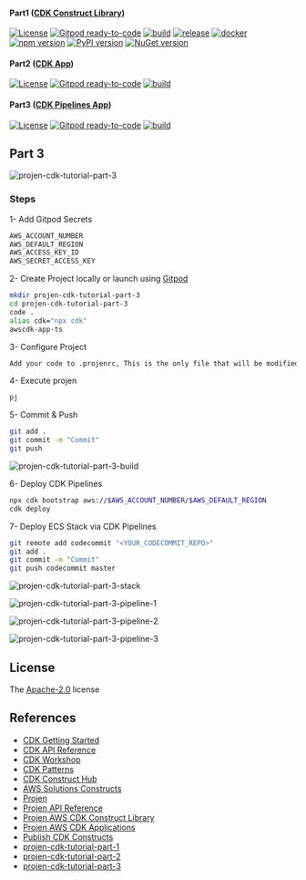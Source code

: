 #### Part1 ([CDK Construct Library])
[![License](https://img.shields.io/badge/License-Apache%202.0-yellowgreen.svg)](https://opensource.org/licenses/Apache-2.0)
[![Gitpod ready-to-code](https://img.shields.io/badge/Gitpod-ready--to--code-blue?logo=gitpod)](https://gitpod.io/#https://github.com/AymanZahran/projen-cdk-tutorial-part-1)
[![build](https://github.com/AymanZahran/projen-cdk-tutorial-part-1/actions/workflows/build.yml/badge.svg)](https://github.com/AymanZahran/projen-cdk-tutorial-part-1/actions/workflows/build.yml)
[![release](https://github.com/AymanZahran/projen-cdk-tutorial-part-1/actions/workflows/release.yml/badge.svg)](https://github.com/AymanZahran/projen-cdk-tutorial-part-1/actions/workflows/release.yml)
[![docker](https://img.shields.io/badge/docker-jsii%2Fsuperchain-brightgreen?logo=docker)](https://hub.docker.com/r/jsii/superchain)
[![npm version](https://badge.fury.io/js/fastfargate.svg)](https://badge.fury.io/js/fastfargate)
[![PyPI version](https://badge.fury.io/py/fastfargate.svg)](https://badge.fury.io/py/fastfargate)
[![NuGet version](https://badge.fury.io/nu/fastfargate.svg)](https://badge.fury.io/nu/fastfargate)
#### Part2 ([CDK App])
[![License](https://img.shields.io/badge/License-Apache%202.0-yellowgreen.svg)](https://opensource.org/licenses/Apache-2.0)
[![Gitpod ready-to-code](https://img.shields.io/badge/Gitpod-ready--to--code-blue?logo=gitpod)](https://gitpod.io/#https://github.com/AymanZahran/projen-cdk-tutorial-part-2)
[![build](https://github.com/AymanZahran/projen-cdk-tutorial-part-2/actions/workflows/build.yml/badge.svg)](https://github.com/AymanZahran/projen-cdk-tutorial-part-2/actions/workflows/build.yml)
#### Part3 ([CDK Pipelines App])
[![License](https://img.shields.io/badge/License-Apache%202.0-yellowgreen.svg)](https://opensource.org/licenses/Apache-2.0)
[![Gitpod ready-to-code](https://img.shields.io/badge/Gitpod-ready--to--code-blue?logo=gitpod)](https://gitpod.io/#https://github.com/AymanZahran/projen-cdk-tutorial-part-3)
[![build](https://github.com/AymanZahran/projen-cdk-tutorial-part-3/actions/workflows/build.yml/badge.svg)](https://github.com/AymanZahran/projen-cdk-tutorial-part-3/actions/workflows/build.yml)
## Part 3
![projen-cdk-tutorial-part-3](https://projen-cdk-tutorial.s3.amazonaws.com/projen-cdk-tutorial-part-3.png)
### Steps
1- Add Gitpod Secrets
```sh
AWS_ACCOUNT_NUMBER
AWS_DEFAULT_REGION
AWS_ACCESS_KEY_ID
AWS_SECRET_ACCESS_KEY
```
2- Create Project locally or launch using [Gitpod]

```sh
mkdir projen-cdk-tutorial-part-3
cd projen-cdk-tutorial-part-3
code .
alias cdk="npx cdk"
awscdk-app-ts
```
3- Configure Project
```sh
Add your code to .projenrc, This is the only file that will be modified. During projen it will scaffold your whole project including what you are reading right now ! :)
```
4- Execute projen
```sh
pj
```
5- Commit & Push
```sh
git add .
git commit -m "Commit"
git push
```
![projen-cdk-tutorial-part-3-build](https://projen-cdk-tutorial.s3.amazonaws.com/projen-cdk-tutorial-part-3-build.PNG)

6- Deploy CDK Pipelines
```sh
npx cdk bootstrap aws://$AWS_ACCOUNT_NUMBER/$AWS_DEFAULT_REGION
cdk deploy
```
7- Deploy ECS Stack via CDK Pipelines
```sh
git remote add codecommit "<YOUR_CODECOMMIT_REPO>"
git add .
git commit -m "Commit"
git push codecommit master
```
![projen-cdk-tutorial-part-3-stack](https://projen-cdk-tutorial.s3.amazonaws.com/projen-cdk-tutorial-part-3-stack.PNG)

![projen-cdk-tutorial-part-3-pipeline-1](https://projen-cdk-tutorial.s3.amazonaws.com/projen-cdk-tutorial-part-3-pipeline-1.PNG)

![projen-cdk-tutorial-part-3-pipeline-2](https://projen-cdk-tutorial.s3.amazonaws.com/projen-cdk-tutorial-part-3-pipeline-2.PNG)

![projen-cdk-tutorial-part-3-pipeline-3](https://projen-cdk-tutorial.s3.amazonaws.com/projen-cdk-tutorial-part-3-pipeline-3.PNG)


## License
The [Apache-2.0] license

## References
- [CDK Getting Started]
- [CDK API Reference]
- [CDK Workshop]
- [CDK Patterns]
- [CDK Construct Hub]
- [AWS Solutions Constructs]
- [Projen]
- [Projen API Reference]
- [Projen AWS CDK Construct Library]
- [Projen AWS CDK Applications]
- [Publish CDK Constructs]
- [projen-cdk-tutorial-part-1]
- [projen-cdk-tutorial-part-2]
- [projen-cdk-tutorial-part-3]

[CDK Construct Library]: https://github.com/AymanZahran/projen-cdk-tutorial-part-3
[CDK App]: https://github.com/AymanZahran/projen-cdk-tutorial-part-2
[CDK Pipelines App]: https://github.com/AymanZahran/projen-cdk-tutorial-part-3
[Gitpod]: https://gitpod.io/#https://github.com/AymanZahran/projen-cdk-tutorial-part-3
[Apache-2.0]: https://github.com/AymanZahran/projen-cdk-tutorial-part-1/blob/master/LICENSE
[CDK Getting Started]: https://docs.aws.amazon.com/cdk/v2/guide/getting_started.html
[CDK API Reference]: https://docs.aws.amazon.com/cdk/api/v2/
[CDK Workshop]: https://cdkworkshop.com/
[CDK Patterns]: https://cdkpatterns.com/
[CDK Construct Hub]: https://constructs.dev/
[AWS Solutions Constructs]: https://docs.aws.amazon.com/solutions/latest/constructs/welcome.html
[Projen]: https://github.com/projen/projen
[Projen API Reference]: https://projen.io/api/API.html
[Projen AWS CDK Construct Library]: https://projen.io/awscdk-construct.html
[Projen AWS CDK Applications]: https://projen.io/awscdk-apps.html
[Publish CDK Constructs]: https://github.com/seeebiii/projen-test
[projen-cdk-tutorial-part-1]: https://github.com/AymanZahran/projen-cdk-tutorial-part-1
[projen-cdk-tutorial-part-2]: https://github.com/AymanZahran/projen-cdk-tutorial-part-2
[projen-cdk-tutorial-part-3]: https://github.com/AymanZahran/projen-cdk-tutorial-part-3